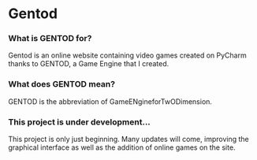 <h1>Gentod</h1>


<h3>What is GENTOD for?</h3>

Gentod is an online website containing video games created on PyCharm thanks to GENTOD, a Game Engine that I created.


<h3>What does GENTOD mean?</h3>

GENTOD is the abbreviation of GameENgineforTwODimension.


<h3>This project is under development...</h3>

This project is only just beginning. Many updates will come, improving the graphical interface as well as the addition of online games on the site.
